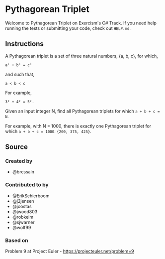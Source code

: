 # Pythagorean Triplet

Welcome to Pythagorean Triplet on Exercism's C# Track.
If you need help running the tests or submitting your code, check out `HELP.md`.

## Instructions

A Pythagorean triplet is a set of three natural numbers, {a, b, c}, for which,

```text
a² + b² = c²
```

and such that,

```text
a < b < c
```

For example,

```text
3² + 4² = 5².
```

Given an input integer N, find all Pythagorean triplets for which `a + b + c = N`.

For example, with N = 1000, there is exactly one Pythagorean triplet for which `a + b + c = 1000`: `{200, 375, 425}`.

## Source

### Created by

- @bressain

### Contributed to by

- @ErikSchierboom
- @j2jensen
- @joostas
- @jwood803
- @robkeim
- @sjwarner
- @wolf99

### Based on

Problem 9 at Project Euler - https://projecteuler.net/problem=9